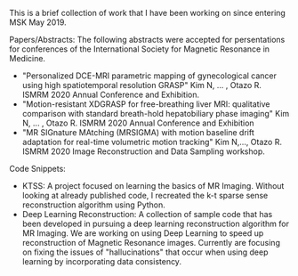 This is a brief collection of work that I have been working on since entering MSK May 2019. 

Papers/Abstracts:
The following abstracts were accepted for persentations for conferences of the International Society for Magnetic Resonance in Medicine. 
- "Personalized DCE-MRI parametric mapping of gynecological cancer using high spatiotemporal resolution GRASP" Kim N, ... , Otazo R. ISMRM 2020 Annual Conference and Exhibition. 
- "Motion-resistant XDGRASP for free-breathing liver MRI: qualitative comparison with standard breath-hold hepatobiliary phase imaging" Kim N, ... , Otazo R. ISMRM 2020 Annual Conference and Exhibition
- "MR SIGnature MAtching (MRSIGMA) with motion baseline drift adaptation for real-time volumetric motion tracking" Kim N,..., Otazo R. ISMRM 2020 Image Reconstruction and Data Sampling workshop.


Code Snippets: 
- KTSS:
 A project focused on learning the basics of MR Imaging. Without looking at already published code, I recreated the k-t sparse sense reconstruction algorithm using Python. 
- Deep Learning Reconstruction:
A collection of sample code that has been developed in pursuing a deep learning reconstruction algorithm for MR Imaging. We are working on using Deep Learning to speed up reconstruction of Magnetic Resonance images. Currently are focusing on fixing the issues of "hallucinations" that occur when using deep learning by incorporating data consistency. 
